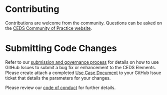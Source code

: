 Contributing
============

Contributions are welcome from the community. Questions can be asked on the
[CEDS Community of Practice website](https://ceds.grads360.org/#program).

# Submitting Code Changes
Refer to our [submission and governance process](/doc/Submission%20and%20Governance%20Process.docx?raw=true)
for details on how to use GitHub Issues to submit a bug fix or enhancement to the CEDS Elements. Please create attach a completed [Use Case Document](/doc/CEDS%20Elements%20Use%20Case.docx?raw=true) to your GitHub Issue ticket that details the parameters for your changes.

Please review our [code of conduct](/doc/Contributor%20Code%20of%20Conduct.docx?raw=true) for further details.
